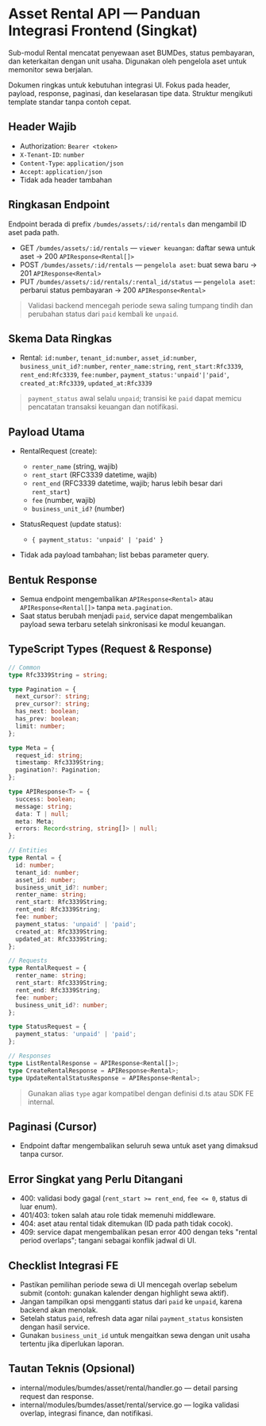 # Asset Rental API — Panduan Integrasi Frontend (Singkat)

Sub-modul Rental mencatat penyewaan aset BUMDes, status pembayaran, dan keterkaitan dengan unit usaha. Digunakan oleh pengelola aset untuk memonitor sewa berjalan.

Dokumen ringkas untuk kebutuhan integrasi UI. Fokus pada header, payload, response, paginasi, dan keselarasan tipe data. Struktur mengikuti template standar tanpa contoh cepat.

## Header Wajib

- Authorization: `Bearer <token>`
- `X-Tenant-ID`: `number`
- `Content-Type`: `application/json`
- `Accept`: `application/json`
- Tidak ada header tambahan

## Ringkasan Endpoint

Endpoint berada di prefix `/bumdes/assets/:id/rentals` dan mengambil ID aset pada path.

- GET `/bumdes/assets/:id/rentals` — `viewer keuangan`: daftar sewa untuk aset → 200 `APIResponse<Rental[]>`
- POST `/bumdes/assets/:id/rentals` — `pengelola aset`: buat sewa baru → 201 `APIResponse<Rental>`
- PUT `/bumdes/assets/:id/rentals/:rental_id/status` — `pengelola aset`: perbarui status pembayaran → 200 `APIResponse<Rental>`

> Validasi backend mencegah periode sewa saling tumpang tindih dan perubahan status dari `paid` kembali ke `unpaid`.

## Skema Data Ringkas

- Rental: `id:number`, `tenant_id:number`, `asset_id:number`, `business_unit_id?:number`, `renter_name:string`, `rent_start:Rfc3339`, `rent_end:Rfc3339`, `fee:number`, `payment_status:'unpaid'|'paid'`, `created_at:Rfc3339`, `updated_at:Rfc3339`

> `payment_status` awal selalu `unpaid`; transisi ke `paid` dapat memicu pencatatan transaksi keuangan dan notifikasi.

## Payload Utama

- RentalRequest (create):
  - `renter_name` (string, wajib)
  - `rent_start` (RFC3339 datetime, wajib)
  - `rent_end` (RFC3339 datetime, wajib; harus lebih besar dari `rent_start`)
  - `fee` (number, wajib)
  - `business_unit_id?` (number)

- StatusRequest (update status):
  - `{ payment_status: 'unpaid' | 'paid' }`

- Tidak ada payload tambahan; list bebas parameter query.

## Bentuk Response

- Semua endpoint mengembalikan `APIResponse<Rental>` atau `APIResponse<Rental[]>` tanpa `meta.pagination`.
- Saat status berubah menjadi `paid`, service dapat mengembalikan payload sewa terbaru setelah sinkronisasi ke modul keuangan.

## TypeScript Types (Request & Response)

```ts
// Common
type Rfc3339String = string;

type Pagination = {
  next_cursor?: string;
  prev_cursor?: string;
  has_next: boolean;
  has_prev: boolean;
  limit: number;
};

type Meta = {
  request_id: string;
  timestamp: Rfc3339String;
  pagination?: Pagination;
};

type APIResponse<T> = {
  success: boolean;
  message: string;
  data: T | null;
  meta: Meta;
  errors: Record<string, string[]> | null;
};

// Entities
type Rental = {
  id: number;
  tenant_id: number;
  asset_id: number;
  business_unit_id?: number;
  renter_name: string;
  rent_start: Rfc3339String;
  rent_end: Rfc3339String;
  fee: number;
  payment_status: 'unpaid' | 'paid';
  created_at: Rfc3339String;
  updated_at: Rfc3339String;
};

// Requests
type RentalRequest = {
  renter_name: string;
  rent_start: Rfc3339String;
  rent_end: Rfc3339String;
  fee: number;
  business_unit_id?: number;
};

type StatusRequest = {
  payment_status: 'unpaid' | 'paid';
};

// Responses
type ListRentalResponse = APIResponse<Rental[]>;
type CreateRentalResponse = APIResponse<Rental>;
type UpdateRentalStatusResponse = APIResponse<Rental>;
```

> Gunakan alias `type` agar kompatibel dengan definisi d.ts atau SDK FE internal.

## Paginasi (Cursor)

- Endpoint daftar mengembalikan seluruh sewa untuk aset yang dimaksud tanpa cursor.

## Error Singkat yang Perlu Ditangani

- 400: validasi body gagal (`rent_start >= rent_end`, `fee <= 0`, status di luar enum).
- 401/403: token salah atau role tidak memenuhi middleware.
- 404: aset atau rental tidak ditemukan (ID pada path tidak cocok).
- 409: service dapat mengembalikan pesan error 400 dengan teks "rental period overlaps"; tangani sebagai konflik jadwal di UI.

## Checklist Integrasi FE

- Pastikan pemilihan periode sewa di UI mencegah overlap sebelum submit (contoh: gunakan kalender dengan highlight sewa aktif).
- Jangan tampilkan opsi mengganti status dari `paid` ke `unpaid`, karena backend akan menolak.
- Setelah status `paid`, refresh data agar nilai `payment_status` konsisten dengan hasil service.
- Gunakan `business_unit_id` untuk mengaitkan sewa dengan unit usaha tertentu jika diperlukan laporan.

## Tautan Teknis (Opsional)

- internal/modules/bumdes/asset/rental/handler.go — detail parsing request dan response.
- internal/modules/bumdes/asset/rental/service.go — logika validasi overlap, integrasi finance, dan notifikasi.
